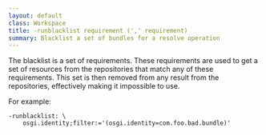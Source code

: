 ```yaml
---
layout: default
class: Workspace
title: -runblacklist requirement (',' requirement)
summary: Blacklist a set of bundles for a resolve operation
---
```


The blacklist is a set of requirements. These requirements are used to get a set of resources from the repositories that match any of these requirements. This set is then removed from any result from the repositories, effectively making it impossible to use.

For example:

	-runblacklist: \
		osgi.identity;filter:='(osgi.identity=com.foo.bad.bundle)'

